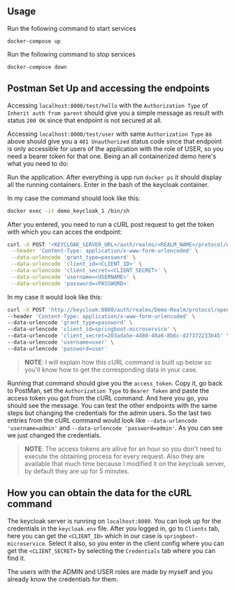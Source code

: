 ## Usage

Run the following command to start services

`docker-compose up`

Run the following command to stop services

`docker-compose down`

## Postman Set Up and accessing the endpoints

Accessing `localhost:8000/test/hello` with the `Authorization Type` of `Inherit auth from parent` should give you a simple message as result with status `200 OK` since that endpoint is not secured at all.

Accessing `localhost:8000/test/user` with same `Authorization Type` as above should give you a `401 Unauthorized` status code since that endpoint is only accessible for users of the application with the role of USER, so you need a bearer token for that one. Being an all containerized demo here's what you need to do:

Run the application. After everything is upp run `docker ps` it should display all the running containers. Enter in the bash of the keycloak container.

In my case the command should look like this: 

```sh
docker exec -it demo_keycloak_1 /bin/sh
```

After you entered, you need to run a cURL post request to get the token with which you can acces the endpoint:

```sh
curl -X POST '<KEYCLOAK_SERVER_URL>/auth/realms/<REALM_NAME>/protocol/openid-connect/token' \
 --header 'Content-Type: application/x-www-form-urlencoded' \
 --data-urlencode 'grant_type=password' \
 --data-urlencode 'client_id=<CLIENT_ID>' \
 --data-urlencode 'client_secret=<CLIENT_SECRET>' \
 --data-urlencode 'username=<USERNAME>' \
 --data-urlencode 'password=<PASSWORD>'
```

In my case it would look like this:

```sh
curl -X POST 'http://keycloak:8080/auth/realms/Demo-Realm/protocol/openid-connect/token' \
--header 'Content-Type: application/x-www-form-urlencoded' \
--data-urlencode 'grant_type=password' \
--data-urlencode 'client_id=springboot-microservice' \
--data-urlencode 'client_secret=203ada5e-4480-48a6-8b6c-d27372233b45' \
--data-urlencode 'username=user' \
--data-urlencode 'password=user'
```

> **NOTE**: I will explain how this cURL command is built up below so you'll know how to get the corresponding data in your case.

Running that command should give you the `access_token`. Copy it, go back to PostMan, set the `Authorization Type` to `Bearer Token` and paste the access token you got from the cURL command. And here you go, you should see the message. You can test the other endpoints with the same steps but changing the credentials for the admin users. So the last two entries from the cURL command would look like `--data-urlencode 'username=admin'` and `--data-urlencode 'password=admin'`. As you can see we just changed the credentials. 

> **NOTE**: The access tokens are allive for an hour so you don't need to execute the obtaining process for every request. Also they are available that much time because I modified it on the keycloak server, by default they are up for 5 minutes.

## How you can obtain the data for the cURL command

The keycloak server is running on `localhost:8080`. You can look up for the credentials in the `keycloak.env` file. After you logged in, go to `Clients` tab, here you can get the `<CLIENT_ID>` which in our case is `springboot-microservice`. Select it also, so you enter in the client config where you can get the `<CLIENT_SECRET>` by selecting the `Credentials` tab where you can find it.

The users with the ADMIN and USER roles are made by myself and you already know the credentials for them.


